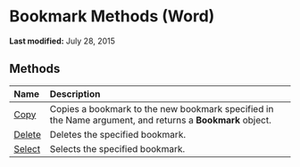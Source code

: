 
# Bookmark Methods (Word)

 **Last modified:** July 28, 2015


## Methods



|**Name**|**Description**|
|:-----|:-----|
| [Copy](a390978a-e2d3-a950-31cb-488eb18621a5.md)|Copies a bookmark to the new bookmark specified in the Name argument, and returns a  **Bookmark** object.|
| [Delete](d5b43d2b-b605-1631-b111-9ba851d0ef1c.md)|Deletes the specified bookmark.|
| [Select](dbb9fe8b-fa47-e105-5beb-cf512079e4d4.md)|Selects the specified bookmark.|
